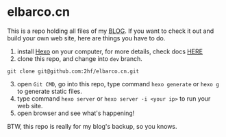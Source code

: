 # elbarco.cn

This is a repo holding all files of my [BLOG](http://0x4b5.top). If you want to check it out and build your own web site, here are things you have to do.

1. install [Hexo](http://hexo.io/) on your computer, for more details, check docs [HERE](http://hexo.io/docs)
2. clone this repo, and change into `dev` branch.
```
git clone git@github.com:2hf/elbarco.cn.git
```
3. open `Git CMD`, go into this repo, type command `hexo generate` or `hexo g` to generate static files.
4. type command `hexo server` or `hexo server -i <your ip>` to run your web site.
5. open browser and see what's happening!

BTW, this repo is really for my blog's backup, so you knows.

